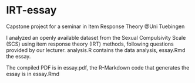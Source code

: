 # IRT-essay
Capstone project for a seminar in Item Response Theory @Uni Tuebingen

I analyzed an openly available dataset from the Sexual Compulsivity Scale (SCS) using item response theory (IRT) methods, following questions provided by our lecturer.
analysis.R contains the data analysis, essay.Rmd the essay.

The compiled PDF is in essay.pdf, the R-Markdown code that generates the essay is in essay.Rmd
